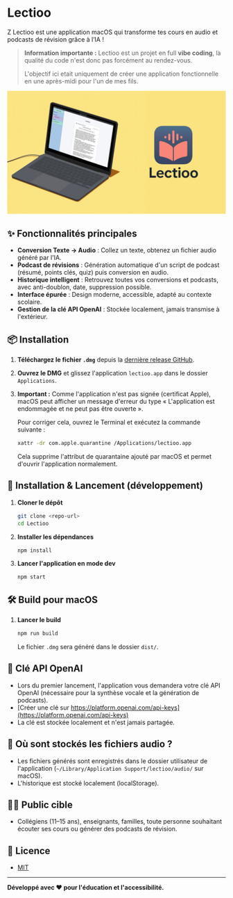 # Lectioo

Z
Lectioo est une application macOS qui transforme tes cours en audio et podcasts de révision grâce à l’IA !

> **Information importante :** Lectioo est un projet en full **vibe coding**, la qualité du code n'est donc pas forcément au rendez-vous.
> 
> L'objectif ici etait uniquement de créer une application fonctionnelle en une après-midi pour l'un de mes fils.

![Lectioo](./illustration.jpg)

## ✨ Fonctionnalités principales

- **Conversion Texte → Audio** : Collez un texte, obtenez un fichier audio généré par l'IA.
- **Podcast de révisions** : Génération automatique d'un script de podcast (résumé, points clés, quiz) puis conversion en audio.
- **Historique intelligent** : Retrouvez toutes vos conversions et podcasts, avec anti-doublon, date, suppression possible.
- **Interface épurée** : Design moderne, accessible, adapté au contexte scolaire.
- **Gestion de la clé API OpenAI** : Stockée localement, jamais transmise à l'extérieur.

## 📦 Installation

1. **Téléchargez le fichier `.dmg`** depuis la [dernière release GitHub](https://github.com/yoanbernabeu/Lectioo/releases).
2. **Ouvrez le DMG** et glissez l'application `lectioo.app` dans le dossier `Applications`.
3. **Important :** Comme l'application n'est pas signée (certificat Apple), macOS peut afficher un message d'erreur du type « L'application est endommagée et ne peut pas être ouverte ».
   
   Pour corriger cela, ouvrez le Terminal et exécutez la commande suivante :
   
   ```sh
   xattr -dr com.apple.quarantine /Applications/lectioo.app
   ```
   
   Cela supprime l'attribut de quarantaine ajouté par macOS et permet d'ouvrir l'application normalement.

## 🚀 Installation & Lancement (développement)

1. **Cloner le dépôt**
   ```bash
   git clone <repo-url>
   cd Lectioo
   ```
2. **Installer les dépendances**
   ```bash
   npm install
   ```
3. **Lancer l'application en mode dev**
   ```bash
   npm start
   ```

## 🛠️ Build pour macOS

1. **Lancer le build**
   ```bash
   npm run build
   ```
   Le fichier `.dmg` sera généré dans le dossier `dist/`.

## 🔑 Clé API OpenAI
- Lors du premier lancement, l'application vous demandera votre clé API OpenAI (nécessaire pour la synthèse vocale et la génération de podcasts).
- [Créer une clé sur https://platform.openai.com/api-keys](https://platform.openai.com/api-keys)
- La clé est stockée localement et n'est jamais partagée.

## 📁 Où sont stockés les fichiers audio ?
- Les fichiers générés sont enregistrés dans le dossier utilisateur de l'application (`~/Library/Application Support/lectioo/audio/` sur macOS).
- L'historique est stocké localement (localStorage).

## 🧑‍🎓 Public cible
- Collégiens (11–15 ans), enseignants, familles, toute personne souhaitant écouter ses cours ou générer des podcasts de révision.

## 📝 Licence
- [MIT](LICENSE)

---

**Développé avec ❤️ pour l'éducation et l'accessibilité.** 